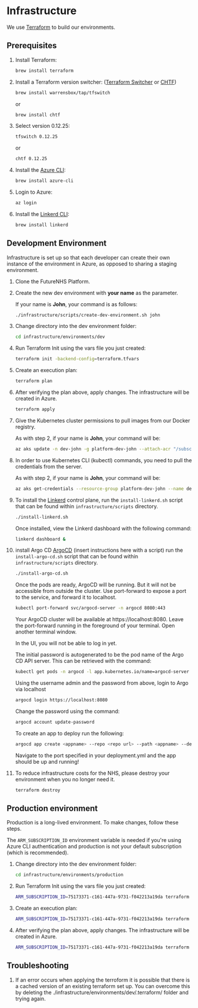 # Infrastructure

We use [Terraform](https://www.terraform.io/) to build our environments.

## Prerequisites

1. Install Terraform:

   ```bash
   brew install terraform
   ```

1. Install a Terraform version switcher:
   ([Terraform Switcher](https://github.com/warrensbox/terraform-switcher)
   or [CHTF](https://github.com/Yleisradio/homebrew-terraforms))

   ```bash
   brew install warrensbox/tap/tfswitch
   ```

   or

   ```bash
   brew install chtf
   ```

1. Select version 0.12.25:

   ```bash
   tfswitch 0.12.25
   ```

   or

   ```bash
   chtf 0.12.25
   ```

1. Install the [Azure CLI](https://docs.microsoft.com/en-us/cli/azure/install-azure-cli?view=azure-cli-latest):

   ```bash
   brew install azure-cli
   ```

1. Login to Azure:

   ```bash
   az login
   ```

1. Install the [Linkerd CLI](https://linkerd.io/2/getting-started/):

   ```bash
   brew install linkerd
   ```

## Development Environment

Infrastructure is set up so that each developer can create their own instance of the environment in Azure,
as opposed to sharing a staging environment.

1. Clone the FutureNHS Platform.

1. Create the new dev environment with **your name** as the parameter.

   If your name is **John**, your command is as follows:

   ```bash
   ./infrastructure/scripts/create-dev-environment.sh john
   ```

1. Change directory into the dev environment folder:

   ```bash
   cd infrastructure/environments/dev
   ```

1. Run Terraform Init using the vars file you just created:

   ```bash
   terraform init -backend-config=terraform.tfvars
   ```

1. Create an execution plan:

   ```bash
   terraform plan
   ```

1. After verifying the plan above, apply changes. The infrastructure will be created in Azure.

   ```bash
   terraform apply
   ```

1. Give the Kubernetes cluster permissions to pull images from our Docker registry.

   As with step 2, if your name is **John**, your command will be:

   ```bash
   az aks update -n dev-john -g platform-dev-john --attach-acr "/subscriptions/75173371-c161-447a-9731-f042213a19da/resourceGroups/platform-production/providers/Microsoft.ContainerRegistry/registries/fnhsproduction"
   ```

1. In order to use Kubernetes CLI (kubectl) commands, you need to pull the credentials from the server.

   As with step 2, if your name is **John**, your command will be:

   ```bash
   az aks get-credentials --resource-group platform-dev-john --name dev-john
   ```

1. To install the [Linkerd](https://linkerd.io/) control plane, run the `install-linkerd.sh` script that can be found within `infrastructure/scripts` directory.

   ```bash
   ./install-linkerd.sh
   ```

   Once installed, view the Linkerd dashboard with the following command:

   ```bash
   linkerd dashboard &
   ```

1. install Argo CD [ArgoCD](https://argoproj.github.io/argo-cd/) (insert instructions here with a script) run the `install-argo-cd.sh` script that can be found within `infrastructure/scripts` directory.

   ```bash
   ./install-argo-cd.sh
   ```

   Once the pods are ready, ArgoCD will be running. But it will not be accessible from outside the cluster. Use port-forward to expose a port to the service, and forward it to localhost.

   ```bash
   kubectl port-forward svc/argocd-server -n argocd 8080:443
   ```

   Your ArgoCD cluster will be available at https://localhost:8080. Leave the port-forward running in the foreground of your terminal. Open another terminal window.

   In the UI, you will not be able to log in yet.

   The initial password is autogenerated to be the pod name of the Argo CD API server. This can be retrieved with the command:

   ```bash
   kubectl get pods -n argocd -l app.kubernetes.io/name=argocd-server -o name | cut -d'/' -f 2
   ```

   Using the username admin and the password from above, login to Argo via localhost

   ```bash
   argocd login https://localhost:8080
   ```

   Change the password using the command:

   ```bash
   argocd account update-password
   ```

   To create an app to deploy run the following:

   ```bash
   argocd app create <appname> --repo <repo url> --path <appname> --dest-server https://kubernetes.default.svc --dest-namespace default
   ```

   Navigate to the port specified in your deployment.yml and the app should be up and running!

1. To reduce infrastructure costs for the NHS, please destroy your environment when you no longer need it.

   ```bash
   terraform destroy
   ```

## Production environment

Production is a long-lived environment. To make changes, follow these steps.

The `ARM_SUBSCRIPTION_ID` environment variable is needed if you're using Azure CLI authentication and production is not your default subscription (which is recommended).

1. Change directory into the dev environment folder:

   ```bash
   cd infrastructure/environments/production
   ```

1. Run Terraform Init using the vars file you just created:

   ```bash
   ARM_SUBSCRIPTION_ID=75173371-c161-447a-9731-f042213a19da terraform init
   ```

1. Create an execution plan:

   ```bash
   ARM_SUBSCRIPTION_ID=75173371-c161-447a-9731-f042213a19da terraform plan
   ```

1. After verifying the plan above, apply changes. The infrastructure will be created in Azure.

   ```bash
   ARM_SUBSCRIPTION_ID=75173371-c161-447a-9731-f042213a19da terraform apply
   ```

## Troubleshooting

1. If an error occurs when applying the terroform it is possible that there is a cached version of an existing terraform set up. You can overcome this by deleting the ./infrastructure/environments/dev/.terraform/ folder and trying again.
